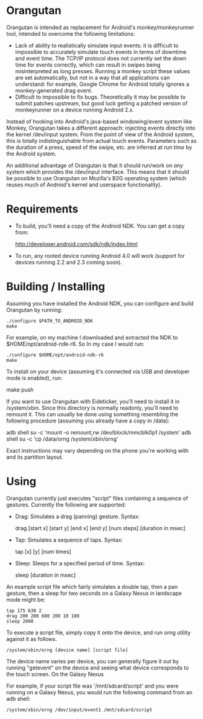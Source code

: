 Orangutan
=========

Orangutan is intended as replacement for Android's monkey/monkeyrunner tool,
intended to overcome the following limitations:

* Lack of ability to realistically simulate input events: it is difficult to
  impossible to accurately simulate touch events in terms of downtime and
  event time. The TCP/IP protocol does not currently set the down time for
  events correctly, which can result in swipes being misinterpreted as long
  presses. Running a monkey script these values are set automatically, but
  not in a way that all applications can understand: for example, Google
  Chrome for Android totally ignores a monkey-generated drag event.
* Difficult to impossible to fix bugs. Theoretically it may be possible to
  submit patches upstream, but good luck getting a patched version of
  monkeyrunner on a device running Android 2.x.

Instead of hooking into Android's java-based windowing/event system like Monkey,
Orangutan takes a different approach: injecting events directly into the kernel
/dev/input system. From the point of view of the Android system, this is totally
indistinguishable from actual touch events. Parameters such as the duration
of a press, speed of the swipe, etc. are inferred at *run time* by the Android
system.

An additional advantage of Orangutan is that it should run/work on *any* system
which provides the /dev/input interface. This means that it should be possible
to use Orangutan on Mozilla's B2G operating system (which reuses much of Android's
kernel and userspace functionality).

# Requirements

* To build, you'll need a copy of the Android NDK. You can get a copy from:

    http://developer.android.com/sdk/ndk/index.html

* To run, any rooted device running Android 4.0 will work (support for devices
  running 2.2 and 2.3 coming soon).

# Building / Installing

Assuming you have installed the Android NDK, you can configure and build
Orangutan by running:

    ./configure $PATH_TO_ANDROID_NDK
    make

For example, on my machine I downloaded and extracted the NDK to
$HOME/opt/android-ndk-r6. So In my case I would run:

    ./configure $HOME/opt/android-ndk-r6
    make

To install on your device (assuming it's connected via USB and developer mode
is enabled), run:

   make push

If you want to use Orangutan with Eideticker, you'll need to install it in
/system/xbin. Since this directory is normally readonly, you'll need to remount it.
This can usually be done using something resembling the following procedure (assuming
you already have a copy in /data):

  adb shell su -c 'mount -o remount,rw /dev/block/mmcblk0p1 /system'
  adb shell su -c 'cp /data/orng /system/xbin/orng'

Exact instructions may vary depending on the phone you're working with and its
partition layout.

# Using

Orangutan currently just executes "script" files containing a sequence of
gestures. Currently the following are supported:

* Drag: Simulates a drag (panning) gesture. Syntax:

    drag [start x] [start y] [end x] [end y] [num steps] [duration in msec]

* Tap: Simulates a sequence of taps. Syntax:

    tap [x] [y] [num times]

* Sleep: Sleeps for a specified period of time. Syntax:

    sleep [duration in msec]

An example script file which fairly simulates a double tap, then a pan gesture,
then a sleep for two seconds on a Galaxy Nexus in landscape mode might be:

    tap 175 630 2
    drag 200 200 600 200 10 100
    sleep 2000

To execute a script file, simply copy it onto the device, and run orng utility
against it as follows.

    /system/xbin/orng [device name] [script file]

The device name varies per device, you can generally figure it out by running
"getevent" on the device and seeing what device corresponds to the touch
screen. On the Galaxy Nexus

For example, if your script file was '/mnt/sdcard/script' and you were
running on a Galaxy Nexus, you would run the following command from an adb
shell:

    /system/xbin/orng /dev/input/event1 /mnt/sdcard/script
